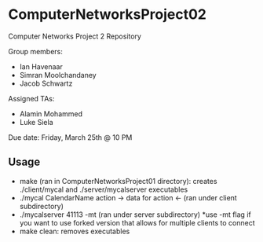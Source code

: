 # ComputerNetworksProject02
Computer Networks Project 2 Repository

Group members:
- Ian Havenaar
- Simran Moolchandaney
- Jacob Schwartz

Assigned TAs:
- Alamin Mohammed
- Luke Siela

Due date: Friday, March 25th @ 10 PM

## Usage
- make (ran in ComputerNetworksProject01 directory): creates ./client/mycal and ./server/mycalserver executables
- ./mycal CalendarName action -> data for action <- (ran under client subdirectory)
- ./mycalserver 41113 -mt (ran under server subdirectory) *use -mt flag if you want to use forked version that allows for multiple clients to connect
- make clean: removes executables 
        

